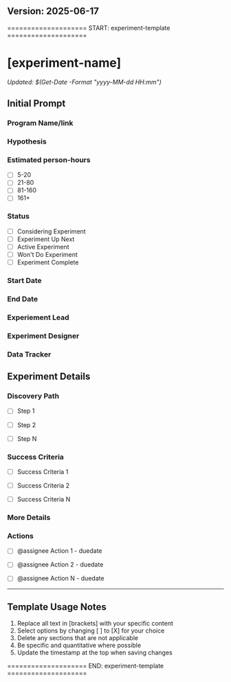 ## Version: 2025-06-17

==================== START: experiment-template ====================
# [experiment-name]

*Updated: $(Get-Date -Format "yyyy-MM-dd HH:mm")*

## Initial Prompt
<!-- 
COMPLETE THIS SECTION FIRST
This section provides the essential context needed for stakeholders to quickly understand your program.
Fill this out before proceeding with the detailed sections below.
Both questions can be asked and answered in a single response.
Check the users initial request as they may have provided some of this information.
-->

### Program Name/link
<!-- Provide a reference name and or link to the program document -->


### Hypothesis
<!-- Provide a hypothesis to test, should be short while also being clear about the overall scope/goal of the experiment -->

<!--
End of initial required section.
-->

### Estimated person-hours
<!-- Select ONE of the following estimates of the number of person-hours required to run the experiment. -->
- [ ] 5-20
- [ ] 21-80
- [ ] 81-160
- [ ] 161+

### Status
<!-- Select ONE of the following to signify the current status of the experiment.  When starting a new experiment, select "Considering Experiment" -->
- [ ] Considering Experiment
- [ ] Experiment Up Next
- [ ] Active Experiment
- [ ] Won't Do Experiment
- [ ] Experiment Complete

### Start Date
<!-- Provide the date the experiment is expected to start -->

### End Date
<!-- Provide the date the experiment is expected to end -->


<!-- the following 3 roles will be filled in outside of this template, we should keep the placeholders for reference -->
### Experiement Lead

### Experiment Designer

### Data Tracker


## Experiment Details

### Discovery Path
<!-- Provide a list of the steps taken to discover the experiment
ie:
- [ ] Conduct 10+ taste test sessions with participants
- [ ] Understand current cookie and milk pairing habits
- [ ] Identify which cookie attributes enhance the milk-drinking experience
- [ ] Explore if participants are willing to try new or unconventional pairings
- [ ] Test and compare classic vs. experimental cookie options
- [ ] Collect feedback and flavor ratings from each participant
- [ ] Track most selected and highest-rated pairings using a simple survey or tally system
 -->
- [ ] Step 1
- [ ] Step 2
- [ ] Step N


### Success Criteria
<!-- Provide a list of the success criteria for the experiment
ie:
- [ ] 10 taste test sessions completed with feedback documented by [insert date]
- [ ] 75%+ of participants identify a preferred cookie-milk combo
- [ ] At least one new or non-obvious pairing gets strong positive feedback
- [ ] Participants express interest in future taste tests or sharing pairings
- [ ] Top 3 pairings clearly identified from aggregated feedback
 --> 
- [ ] Success Criteria 1
- [ ] Success Criteria 2
- [ ] Success Criteria N


### More Details
<!-- Provide any additional details about the experiment that are not covered in the other sections.  This also includes links to any relevant documents or resources that are relevant to the experiment and may not be part of this document.

This section is optional, but prompt the user if they do have content to add.
-->

### Actions
<!-- Provide a list of the actions that are required to complete the experiment with datess and assignees to ensure success.
ie:
- [ ] @someone Recruit 10+ participants for cookie & milk taste testing - Apr 11, 2025
- [ ] @someone else Finalize list of cookies to test and design tasting guide - Apr 4, 2025
- [ ] @someone else else Set up tracking system for feedback and pairing popularity - Apr 11, 2025
 -->
- [ ] @assignee Action 1 - duedate
- [ ] @assignee Action 2 - duedate
- [ ] @assignee Action N - duedate


---
<!-- For AI Remove this section when using the template -->
## Template Usage Notes
1. Replace all text in [brackets] with your specific content
2. Select options by changing [ ] to [X] for your choice
3. Delete any sections that are not applicable
4. Be specific and quantitative where possible
5. Update the timestamp at the top when saving changes

==================== END: experiment-template ====================
